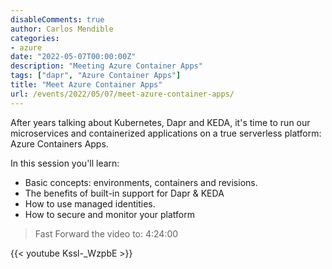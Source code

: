 ```yaml
---
disableComments: true
author: Carlos Mendible
categories:
- azure
date: "2022-05-07T00:00:00Z"
description: "Meeting Azure Container Apps"
tags: ["dapr", "Azure Container Apps"]
title: "Meet Azure Container Apps"
url: /events/2022/05/07/meet-azure-container-apps/
---
```


After years talking about Kubernetes, Dapr and KEDA, it's time to run our microservices and containerized applications on a true serverless platform: Azure Containers Apps.

In this session you'll learn:

* Basic concepts: environments, containers and revisions.
* The benefits of built-in support for Dapr & KEDA
* How to use managed identities.
* How to secure and monitor your platform

> Fast Forward the video to: 4:24:00 

{{< youtube Kssl-_WzpbE >}}

